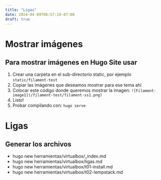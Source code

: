 ```yaml
---
title: "Ligas"
date: 2024-04-09T06:57:19-07:00
draft: true
---
```


# Mostrar imágenes
## Para mostrar imágenes en Hugo Site usar

1. Crear una carpeta en el sub-directorio static, por ejemplo `static/filament-test`
2. Copiar las imágenes que deseamos mostrar para ese tema ahí
3. Colocar este código donde queremos mostrar la imagen:
`![Filament-image1](/filament-test/filament-ss1.png)`
4. Listo!
5. Probar compilando con:
`hugo serve`



# Ligas
## Generar los archivos

- hugo new herramientas/virtualbox/_index.md
- hugo new herramientas/virtualbox/ligas.md
- hugo new herramientas/virtualbox/t01-install.md
- hugo new herramientas/virtualbox/t02-lempstack.md